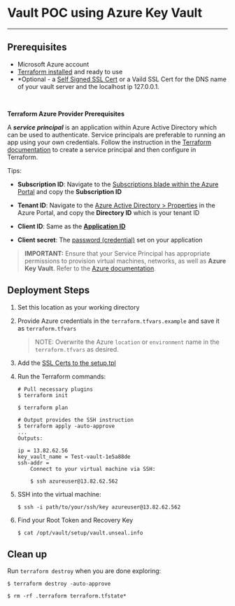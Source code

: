 # Vault POC using Azure Key Vault

---

## Prerequisites

- Microsoft Azure account
- [Terraform installed](https://www.terraform.io/downloads.html) and ready to use
- *Optional - a [Self Signed SSL Cert](https://github.com/hashicorp/terraform-azurerm-vault/tree/master/modules/private-tls-cert) or a Vaild SSL Cert for the DNS name of your vault server and the localhost ip 127.0.0.1.

<br>

**Terraform Azure Provider Prerequisites**

A ***service principal*** is an application within Azure Active Directory which
can be used to authenticate. Service principals are preferable to running an app
using your own credentials. Follow the instruction in the [Terraform
documentation](https://www.terraform.io/docs/providers/azurerm/auth/service_principal_client_certificate.html)
to create a service principal and then configure in Terraform.

Tips:

- **Subscription ID**: Navigate to the [Subscriptions blade within the Azure
 Portal](https://portal.azure.com/#blade/Microsoft_Azure_Billing/SubscriptionsBlade)
 and copy the **Subscription ID**  

- **Tenant ID**: Navigate to the [Azure Active Directory >
 Properties](https://portal.azure.com/#blade/Microsoft_AAD_IAM/ActiveDirectoryMenuBlade/Properties)
 in the Azure Portal, and copy the **Directory ID** which is your tenant ID  

- **Client ID**: Same as the [**Application
 ID**](https://portal.azure.com/#blade/Microsoft_AAD_IAM/ApplicationsListBlade)

- **Client secret**: The [password
 (credential)](https://portal.azure.com/#blade/Microsoft_AAD_IAM/ApplicationsListBlade)
 set on your application

> **IMPORTANT:** Ensure that your Service Principal has appropriate permissions to provision virtual machines, networks, as well as **Azure Key Vault**. Refer to the [Azure documentation](https://docs.microsoft.com/en-us/azure/role-based-access-control/role-assignments-portal).

## Deployment Steps

1. Set this location as your working directory

1. Provide Azure credentials in the `terraform.tfvars.example` and save it as `terraform.tfvars`

    > NOTE: Overwrite the Azure `location` or `environment` name in the `terraform.tfvars` as desired.

1. Add the [SSL Certs to the setup.tpl](https://github.com/stoffee/vault-autounseal-azurerm-poc/blob/master/setup.tpl#L59)

1. Run the Terraform commands:

    ```shell
    # Pull necessary plugins
    $ terraform init

    $ terraform plan

    # Output provides the SSH instruction
    $ terraform apply -auto-approve
    ...
    Outputs:

    ip = 13.82.62.56
    key_vault_name = Test-vault-1e5a88de
    ssh-addr =
        Connect to your virtual machine via SSH:

        $ ssh azureuser@13.82.62.562
    ```

1. SSH into the virtual machine:

    ```plaintext
    $ ssh -i path/to/your/ssh/key azureuser@13.82.62.562
    ```

1. Find your Root Token and Recovery Key

    ```plaintext
    $ cat /opt/vault/setup/vault.unseal.info
    ```





## Clean up

Run `terraform destroy` when you are done exploring:

```plaintext
$ terraform destroy -auto-approve

$ rm -rf .terraform terraform.tfstate*
```
